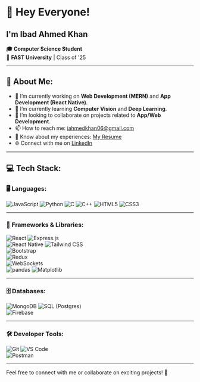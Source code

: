 # 👋 Hey Everyone!  
## I'm **Ibad Ahmed Khan**  

**🎓 Computer Science Student**  
📍 **FAST University** | Class of '25  

---

## 💫 About Me:  
- 🔭 I’m currently working on **Web Development (MERN)** and **App Development (React Native)**.  
- 🌱 I’m currently learning **Computer Vision** and **Deep Learning**.  
- 👯 I’m looking to collaborate on projects related to **App/Web Development**.  
- 📫 How to reach me: [iahmedkhan06@gmail.com](mailto:iahmedkhan06@gmail.com)  
- 📄 Know about my experiences: [My Resume](https://drive.google.com/file/d/1rGroC9xpBAzhQZcDBtVDQAz7ujYs1Fvs/view?usp=drive_link)
- 🌐 Connect with me on [LinkedIn](https://linkedin.com/in/ibad-khan-51442993)    

---

## 💻 Tech Stack:  

### 🖥️ Languages:  
![JavaScript](https://img.shields.io/badge/-JavaScript-F7DF1E?logo=javascript&logoColor=black) 
![Python](https://img.shields.io/badge/-Python-3776AB?logo=python&logoColor=white) 
![C](https://img.shields.io/badge/-C-A8B9CC?logo=c&logoColor=black) 
![C++](https://img.shields.io/badge/-C++-00599C?logo=c%2B%2B&logoColor=white) 
![HTML5](https://img.shields.io/badge/-HTML5-E34F26?logo=html5&logoColor=white) 
![CSS3](https://img.shields.io/badge/-CSS3-1572B6?logo=css3&logoColor=white)  

---

### 🔧 Frameworks & Libraries:  
![React](https://img.shields.io/badge/-React-61DAFB?logo=react&logoColor=black) 
![Express.js](https://img.shields.io/badge/-Express.js-000000?logo=express&logoColor=white)  
![React Native](https://img.shields.io/badge/-React%20Native-61DAFB?logo=react&logoColor=black) 
![Tailwind CSS](https://img.shields.io/badge/-Tailwind%20CSS-06B6D4?logo=tailwindcss&logoColor=white)  
![Bootstrap](https://img.shields.io/badge/-Bootstrap-7952B3?logo=bootstrap&logoColor=white)  
![Redux](https://img.shields.io/badge/-Redux-764ABC?logo=redux&logoColor=white)  
![WebSockets](https://img.shields.io/badge/-WebSockets-000000?logo=websocket&logoColor=white)  
![pandas](https://img.shields.io/badge/-pandas-150458?logo=pandas&logoColor=white) 
![Matplotlib](https://img.shields.io/badge/-Matplotlib-3776AB?logo=python&logoColor=white)  

---

### 🗄️ Databases:  
![MongoDB](https://img.shields.io/badge/-MongoDB-47A248?logo=mongodb&logoColor=white) 
![SQL (Postgres)](https://img.shields.io/badge/-PostgreSQL-4169E1?logo=postgresql&logoColor=white)  
![Firebase](https://img.shields.io/badge/-Firebase-FFCA28?logo=firebase&logoColor=black)  

---

### 🛠️ Developer Tools:  
![Git](https://img.shields.io/badge/-Git-F05032?logo=git&logoColor=white) 
![VS Code](https://img.shields.io/badge/-VS%20Code-007ACC?logo=visualstudiocode&logoColor=white)  
![Postman](https://img.shields.io/badge/-Postman-FF6C37?logo=postman&logoColor=white)  

---

Feel free to connect with me or collaborate on exciting projects! 🚀
